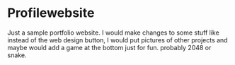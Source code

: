 # Profilewebsite
Just a sample portfolio website. I would make changes to some stuff like instead of the web design button, I would put pictures of other projects and maybe would add a game at the bottom just for fun. probably 2048 or snake.
